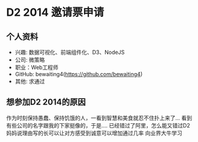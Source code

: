 # D2 2014 邀请票申请
	
## 个人资料
	
- 兴趣: 数据可视化、前端组件化、D3、NodeJS
- 公司: 微策略
- 职业：Web工程师
- GitHub: bewaiting4(https://github.com/bewaiting4)
- 其他: 求通过
	
## 想参加D2 2014的原因
	
作为时刻保持愚蠢、保持饥饿的人，一看到智慧和美食就忍不住扑上来了...
看到有些公司的名字跟我的下家挺像的，于是....
已经错过了阿里，怎么能又错过D2
妈妈说理由写的长可以让对方感受到诚意可以增加通过几率
向业界大牛学习
